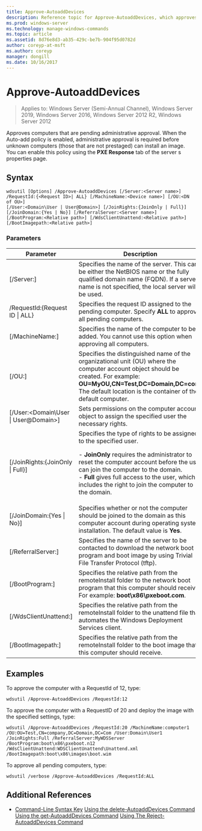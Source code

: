 ```yaml
---
title: Approve-AutoaddDevices
description: Reference topic for Approve-AutoaddDevices, which approves computers that are pending administrative approval. 
ms.prod: windows-server
ms.technology: manage-windows-commands
ms.topic: article
ms.assetid: 8d76e8d3-ab35-429c-be7b-904f95d0782d
author: coreyp-at-msft
ms.author: coreyp
manager: dongill
ms.date: 10/16/2017
---
```

# Approve-AutoaddDevices

> Applies to: Windows Server (Semi-Annual Channel), Windows Server 2019, Windows Server 2016, Windows Server 2012 R2, Windows Server 2012

Approves computers that are pending administrative approval. When the Auto-add policy is enabled, administrative approval is required before unknown computers (those that are not prestaged) can install an image. You can enable this policy using the **PXE Response** tab of the server s properties page.

## Syntax
```
wdsutil [Options] /Approve-AutoaddDevices [/Server:<Server name>] /RequestId:{<Request ID>| ALL} [/MachineName:<Device name>] [/OU:<DN of OU>] 
[/User:<Domain\User | User@Domain>] [/JoinRights:{JoinOnly | Full}] [/JoinDomain:{Yes | No}] [/ReferralServer:<Server name>] [/BootProgram:<Relative path>] [/WdsClientUnattend:<Relative path>] [/BootImagepath:<Relative path>]
```
### Parameters
|Parameter|Description|
|-------|--------|
|[/Server:<Server name>]|Specifies the name of the server. This can be either the NetBIOS name or the fully qualified domain name (FQDN). If a server name is not specified, the local server will be used.|
|/RequestId:{Request ID &#124; ALL}|Specifies the request ID assigned to the pending computer. Specify **ALL** to approve all pending computers.|
|[/MachineName:<Device name>]|Specifies the name of the computer to be added. You cannot use this option when approving all computers.|
|[/OU:<DN of OU>]|Specifies the distinguished name of the organizational unit (OU) where the computer account object should be created. For example: **OU=MyOU,CN=Test,DC=Domain,DC=com**. The default location is the container of the default computer.|
|[/User:<Domain\User &#124; User@Domain>]|Sets permissions on the computer account object to assign the specified user the necessary rights.|
|[/JoinRights:{JoinOnly &#124; Full}]|Specifies the type of rights to be assigned to the specified user.<p>-   **JoinOnly** requires the administrator to reset the computer account before the user can join the computer to the domain.<br />-   **Full** gives full access to the user, which includes the right to join the computer to the domain.|
|[/JoinDomain:{Yes &#124; No}]|Specifies whether or not the computer should be joined to the domain as this computer account during operating system installation. The default value is **Yes**.|
|[/ReferralServer:<Server name>]|Specifies the name of the server to be contacted to download the network boot program and boot image by using Trivial File Transfer Protocol (tftp).|
|[/BootProgram:<Relative path>]|Specifies the relative path from the remoteInstall folder to the network boot program that this computer should receive. For example: **boot\x86\pxeboot.com**.|
|[/WdsClientUnattend:<Relative path>]|Specifies the relative path from the remoteInstall folder to the unattend file that automates the Windows Deployment Services client.|
|[/BootImagepath:<Relative path>]|Specifies the relative path from the remoteInstall folder to the boot image that this computer should receive.|
## Examples
To approve the computer with a RequestId of 12, type:
```
wdsutil /Approve-AutoaddDevices /RequestId:12
```
To approve the computer with a RequestID of 20 and deploy the image with the specified settings, type:
```
wdsutil /Approve-AutoaddDevices /RequestId:20 /MachineName:computer1 /OU:OU=Test,CN=company,DC=Domain,DC=Com /User:Domain\User1 
/JoinRights:Full /ReferralServer:MyWDSServer /BootProgram:boot\x86\pxeboot.n12 /WdsClientUnattend:WDSClientUnattend\Unattend.xml /BootImagepath:boot\x86\images\boot.wim
```
To approve all pending computers, type:
```
wdsutil /verbose /Approve-AutoaddDevices /RequestId:ALL
```
## Additional References
- [Command-Line Syntax Key](command-line-syntax-key.md)
[Using the delete-AutoaddDevices Command](using-the-delete-autoadddevices-command.md)
[Using the get-AutoaddDevices Command](using-the-get-autoadddevices-command.md)
[Using The Reject-AutoaddDevices Command](using-the-reject-autoadddevices-command.md)
